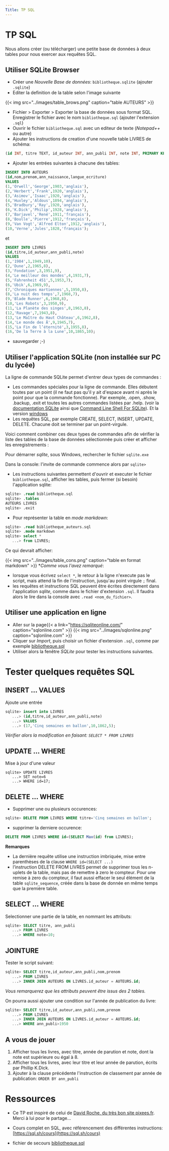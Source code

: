 ```yaml
---
Title: TP SQL
---
```


# TP SQL
Nous allons créer (ou télécharger) une petite base de données à deux tables pour nous exercer aux requêtes SQL.

## Utiliser SQLite Browser
* Créer une *Nouvelle Base de données*: `bibliotheque.sqlite` (ajouter `.sqlite`)
* Editer la definition de la table selon l'image suivante


{{< img src="../images/table_brows.png" caption="table AUTEURS" >}}
* Fichier > Exporter > Exporter la base de données sous format SQL. Enregistrer le fichier avec le nom `bibliotheque.sql` (ajouter l'extension `.sql`)
* Ouvrir le fichier `bibliotheque.sql` avec un editeur de texte (*Notepad++* ou autre)
* Ajouter les instructions de creation d'une nouvelle table LIVRES de schéma:

```SQL
(id INT, titre TEXT, id_auteur INT, ann_publi INT, note INT, PRIMARY KEY (id), FOREIGN KEY (id_auteur) REFERENCES AUTEURS(id));
```

* Ajouter les entrées suivantes à chacune des tables:

```SQL
INSERT INTO AUTEURS
(id,nom,prenom,ann_naissance,langue_ecriture)
VALUES
(1,'Orwell','George',1903,'anglais'),
(2,'Herbert','Frank',1920,'anglais'),
(3,'Asimov','Isaac',1920,'anglais'),
(4,'Huxley','Aldous',1894,'anglais'),
(5,'Bradbury','Ray',1920,'anglais'),
(6,'K.Dick','Philip',1928,'anglais'),
(7,'Barjavel','René',1911,'français'),
(8,'Boulle','Pierre',1912,'français'),
(9,'Van Vogt','Alfred Elton',1912,'anglais'),
(10,'Verne','Jules',1828,'français');
```
et 

```SQL
INSERT INTO LIVRES
(id,titre,id_auteur,ann_publi,note)
VALUES
(1,'1984',1,1949,10),
(2,'Dune',2,1965,8),
(3,'Fondation',3,1951,9),
(4,'Le meilleur des mondes',4,1931,7),
(5,'Fahrenheit 451',5,1953,7),
(6,'Ubik',6,1969,9),
(7,'Chroniques martiennes',5,1950,8),
(8,'La nuit des temps',7,1968,7),
(9,'Blade Runner',6,1968,8),
(10,'Les Robots',3,1950,9),
(11,'La Planète des singes',8,1963,8),
(12,'Ravage',7,1943,8),
(13,'Le Maître du Haut Château',6,1962,8),
(14,'Le monde des Ā',9,1945,7),
(15,'La Fin de l’éternité',3,1955,8),
(16,'De la Terre à la Lune',10,1865,10);
```

* sauvegarder ;-)

## Utiliser l'application SQLite (non installée sur PC du lycée)
La ligne de commande SQLite permet d'entrer deux types de commandes :

* Les commandes spéciales pour la ligne de commande. Elles débutent toutes par un point (il ne faut pas qu'il y ait d'espace avant ni après le point pour que la commande fonctionne). Par exemple, .open, .show, .backup, .exit et toutes les autres commandes listées par .help. (voir la [documentation SQLite](https://sqlite.org/cli.html) ainsi que [Command Line Shell For SQLite](https://tool.oschina.net/uploads/apidocs/sqlite/sqlite.html)). Et la version [windows](https://apical.xyz/fiches/la_ligne_de_commande_sqlite_002/La_ligne_de_commande_SQLite)
* Les requêtes SQL, par exemple CREATE, SELECT, INSERT, UPDATE, DELETE. Chacune doit se terminer par un point-virgule.

Voici comment combiner ces deux types de commandes afin de vérifier la liste des tables de la base de données sélectionnée puis créer et afficher les enregistrements :

Pour démarrer *sqlite*, sous Windows, rechercher le fichier `sqlite.exe`

Dans la console: l'invite de commande commence alors par `sqlite>`

* Les instructions suivantes permettent d'ouvrir et executer le fichier `bibliotheque.sql`, afficher les tables, puis fermer (si besoin) l'application sqlite:

```sql
sqlite> .read bibliotheque.sql
sqlite> .tables
AUTEURS LIVRES
sqlite> .exit
```

* Pour représenter la table en *mode markdown*:

```sql
sqlite> .read bibliotheque_auteurs.sql
sqlite> .mode markdown
sqlite> select *
   ...> from LIVRES;
```

Ce qui devrait afficher:


{{< img src="../images/table_cons.png" caption="table en format markdown" >}}
**Comme vous l'avez remarqué*:

  * lorsque vous écrivez `select *`, le retour à la ligne n'execute pas le script, mais attend la fin de l'instruction, jusqu'au point virgule `;` final.
  * les requêtes et instructions SQL peuvent être écrites directement dans l'application *sqlite*, comme dans le fichier d'extension `.sql`. Il faudra alors le lire dans la console avec `.read <nom_du_fichier>`.

## Utiliser une application en ligne
* Aller sur la page{{< a link="https://sqliteonline.com/" caption="sqlonline.com" >}}
{{< img src="../images/sqlonline.png" caption="sqlonline.com" >}}
* Cliquer sur *Import*, puis choisir un fichier d'extension `.sql`, comme par exemple [bibliotheque.sql](/pdf/NSI/bibliotheque.sql)
* Utiliser alors la fenêtre *SQLite* pour tester les instructions suivantes.

# Tester quelques requêtes SQL
## INSERT ... VALUES
Ajoute une entrée

```sql
sqlite> insert into LIVRES
   ...> (id,titre,id_auteur,ann_publi,note)
   ...> VALUES
   ...> (17,'Cinq semaines en ballon',10,1862,5);
```

*Vérifier alors la modification en faisant: `SELECT * FROM LIVRES`*


## UPDATE ... WHERE
Mise à jour d'une valeur

```
sqlite> UPDATE LIVRES
   ...> SET note=6 
   ...> WHERE id=17;
```

## DELETE ... WHERE
* Supprimer une ou plusieurs occurences:

```sql
sqlite> DELETE FROM LIVRES WHERE titre='Cinq semaines en ballon';
```

* supprimer la derniere occurence:

```sql
DELETE FROM LIVRES WHERE id=(SELECT Max(id) from LIVRES);
```

**Remarques**

* La dernière requête utilise une instruction imbriquée, mise entre parenthèses de la clause `WHERE id=(SELECT ...)` 
* l’instruction DELETE FROM LIVRES permet de supprimer tous les n-uplets de la table, mais pas de remettre à zero le compteur. Pour une remise à zero du compteur, il faut aussi effacer le seul élément de la table `sqlite_sequence`, créée dans la base de donnée en même temps que la première table. 

## SELECT ... WHERE
Selectionner une partie de la table, en nommant les attributs:

```sql
sqlite> SELECT titre, ann_publi
   ...> FROM LIVRES
   ...> WHERE note=10;
```

## JOINTURE
Tester le script suivant:

```sql
sqlite> SELECT titre,id_auteur,ann_publi,nom,prenom
   ...> FROM LIVRES
   ...> INNER JOIN AUTEURS ON LIVRES.id_auteur = AUTEURS.id;
```

*Vous remarquerez que les attributs peuvent être issus des 2 tables.*

On pourra aussi ajouter une condition sur l'année de publication du livre:

```sql
sqlite> SELECT titre,id_auteur,ann_publi,nom,prenom
   ...> FROM LIVRES
   ...> INNER JOIN AUTEURS ON LIVRES.id_auteur = AUTEURS.id;
   ...> WHERE ann_publi>1950
```

## A vous de jouer
1. Afficher tous les livres, avec titre, année de parution et note, dont la note est supérieure ou égal à 8.
2. Afficher tous les livres, avec leur titre et leur année de parution, écrits par Phillip K.Dick.
3. Ajouter à la clause précédente l'instruction de classement par année de publication: `ORDER BY ann_publi`



# Ressources
* Ce TP est inspiré de celui de [David Roche, du très bon site pixees.fr](https://pixees.fr/informatiquelycee/n_site/nsi_term_bd_sql.html). Merci à lui pour le partage...
* Cours complet en SQL, avec référencement des différentes instructions: [https://sql.sh/cours](https://sql.sh/cours)

* fichier de secours [bibliotheque.sql](/pdf/NSI/bibliotheque.sql)